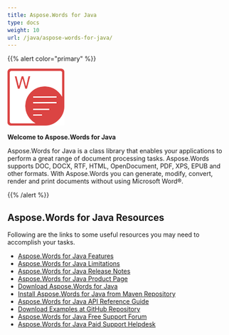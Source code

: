 ```yaml
---
title: Aspose.Words for Java
type: docs
weight: 10
url: /java/aspose-words-for-java/
---
```


{{% alert color="primary" %}} 

**![todo:image_alt_text](aspose-words-for-java_1)**

**Welcome to Aspose.Words for Java**

Aspose.Words for Java is a class library that enables your applications to perform a great range of document processing tasks. Aspose.Words supports DOC, DOCX, RTF, HTML, OpenDocument, PDF, XPS, EPUB and other formats. With Aspose.Words you can generate, modify, convert, render and print documents without using Microsoft Word®.

{{% /alert %}} 
## **Aspose.Words for Java Resources**
Following are the links to some useful resources you may need to accomplish your tasks.

- [Aspose.Words for Java Features](/words/java/feature-overview/)
- [Aspose.Words for Java Limitations](/words/java/what-document-features-are-supported)
- [Aspose.Words for Java Release Notes](/words/java/aspose-words-for-java)
- [Aspose.Words for Java Product Page](https://products.aspose.com/words/java)
- [Download Aspose.Words for Java](https://repository.aspose.com/webapp/#/artifacts/browse/tree/General/repo/com/aspose/aspose-words)
- [Install Aspose.Words for Java from Maven Repository](/words/java/installation/)
- [Aspose.Words for Java API Reference Guide](https://apireference.aspose.com/java/words)
- [Download Examples at GitHub Repository](https://github.com/aspose-words/Aspose.Words-for-Java)
- [Aspose.Words for Java Free Support Forum](https://forum.aspose.com/c/words)
- [Aspose.Words for Java Paid Support Helpdesk](https://helpdesk.aspose.com/)
